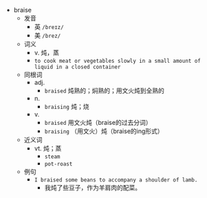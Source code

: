 - braise
  - 发音
    - 英 `/breɪz/`
    - 美 `/brez/`
  - 词义
    - v. 炖，蒸
    - `to cook meat or vegetables slowly in a small amount of liquid in a closed container`
  - 同根词
    - adj.
      - `braised` 炖熟的；焖熟的；用文火炖到全熟的
    - n.
      - `braising` 炖；烧
    - v.
      - `braised` 用文火炖（braise的过去分词）
      - `braising` （用文火）炖（braise的ing形式）
  - 近义词
    - vt. 炖；蒸
      - `steam`
      - `pot-roast`
  - 例句
    - `I braised some beans to accompany a shoulder of lamb.`
      - 我炖了些豆子，作为羊肩肉的配菜。

